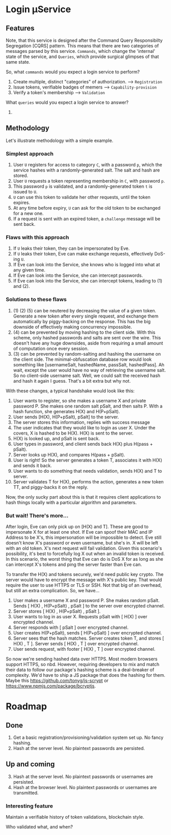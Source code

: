 # Login µService

## Features

Note, that this service is designed after the Command Query Responsibilty Segregation [CQRS] pattern.  This means that there are two categories of messages parsed by this service.  `Commands`, which change the 'internal' state of the service, and `Queries`, which provide surgical glimpses of that same state.

So, what `commands` would you expect a login service to perform?

1. Create multiple, distinct "categories" of authorization. --> `Registration`
2. Issue tokens, verifiable badges of memers --> `Capability-provision`
3. Verify a token's membership --> `Validation`

What `queries` would you expect a login service to answer?

1. 

## Methodology

Let's illustrate methodology with a simple example.

### Simplest approach

1. User `U` registers for access to category `C`, with a password `p`, which the service hashes with a randomly-generated salt.  The salt and hash are stored.
2. User `U` requests a token representing membership in `C`, with password `p`.
3. This password `p` is validated, and a randomly-generated token `t` is issued to `U`.
4. `U` can use this token to validate her other requests, until the token expires.
5. At any time before expiry, `U` can ask for the old token to be exchanged for a new one.
6. If a request is sent with an expired token, a `challenge` message will be sent back.

### Flaws with this approach

1. If `U` leaks their token, they can be impersonated by Eve.
2. If `U` leaks their token, Eve can make exchange requests, effectively DoS-ing `U`.
3. If Eve can look into the Service, she knows who is logged into what at any given time.
4. If Eve can look into the Service, she can intercept passwords.
5. If Eve can look into the Service, she can intercept tokens, leading to (1) and (2).

### Solutions to these flaws

1. (1) (2) (5) can be neutered by decreasing the value of a given token.  Generate a new token after every single request, and exchange them automatically by piggy-backing on the response.  This has the big downside of effectively making concurrency impossible.
2. (4) can be prevented by moving hashing to the client side.  With this scheme, only hashed passwords and salts are sent over the wire.  This doesn't have any huge downsides, aside from requiring a small amount of computation once every session.
3. (3) can be prevented by random-salting and hashing the username on the client side.  The minimal-obfuscation database row would look something like [usernameSalt, hashedName, passSalt, hashedPass]. Ah wait, except the user would have no way of retrieving the username salt.  So no client-side username salt.  Well, we could salt the received hash and hash it again I guess.  That's a bit extra but why not.

With these changes, a typical handshake would look like this:

1.  User wants to register, so she makes a username X and private password P.  She makes one random salt pSalt, and then salts P.  With a hash function, she generates H(X) and H(P+pSalt).
2.  User sends [H(X), H(P+pSalt), pSalt] to the server.
2.  The server stores this information, replies with success message
3.  The user indicates that they would like to login as user X.  Under the covers, X is hashed to be H(X).  H(X) is sent to the server.
4.  H(X) is looked up, and pSalt is sent back.
5.  User types in password, and client sends back H(X) plus H(pass + pSalt).
6.  Server looks up H(X), and compares H(pass + pSalt).
7.  User is right! So the server generates a token T, associates it with H(X) and sends it back.
8.  User wants to do something that needs validation, sends H(X) and T to server.
9.  Server validates T for H(X), performs the action, generates a new token TT, and piggy-backs it on the reply.

Now, the only sucky part about this is that it requires client applications to hash things locally with a particular algorithm and parameters.

### But wait! There's more...

After login, Eve can only pick up on [H(X) and T].  These are good to impersonate X for at least one shot.  If Eve can spoof their MAC and IP Address to be X's, this impersonation will be impossible to detect.  Eve still doesn't know X's password or even username, but she's in.  X will be left with an old token.  X's next request will fail validation.  Given this scenario's possibility, it's best to forcefully log X out when an invalid token is received.  In this scenario, the worst thing that Eve can do is DoS X for as long as she can intercept X's tokens and ping the server faster than Eve can.  

To transfer the H(X) and tokens securely, we'd need public key crypto.  The server would have to encrypt the message with X's public key.  That would require the user to use HTTPS or TLS or SSH.  Not that big of an overhead, but still an extra complication.  So, we have...

1. User makes a username X and password P.  She makes random pSalt.  Sends [ H(X) , H(P+pSalt) , pSalt ] to the server over encrypted channel.
2. Server stores [ H(X) , H(P+pSalt) , pSalt ].
3. User wants to log in as user X.  Requests pSalt with [ H(X) ] over encrypted channel.
4. Server responds with [ pSalt ] over encrypted channel.
5. User creates H(P+pSalt), sends [ H(P+pSalt) ] over encrypted channel.
6. Server sees that the hash matches.  Server creates token T, and stores [ H(X) , T ].  Server sends [ H(X) , T ] over encrypted channel.
7. User sends request, with footer [ H(X) , T ] over encrypted channel.

So now we're sending hashed data over HTTPS.  Most modern browsers support HTTPS, so nbd.  However, requiring developers to mix and match their data to follow our package's hashing scheme is a deal-breaker of complexity.  We'd have to ship a JS package that does the hashing for them.  Maybe this https://github.com/tonyg/js-scrypt or https://www.npmjs.com/package/bcryptjs.

# Roadmap

## Done
1. Get a basic registration/provisioning/validation system set up.  No fancy hashing.
2. Hash at the server level.  No plaintext passwords are persisted.

## Up and coming
3. Hash at the server level.  No plaintext passwords or usernames are persisted.
4. Hash at the browser level.  No plaintext passwords or usernames are transmitted.

### Interesting feature

Maintain a verifiable history of token validations, blockchain style.

Who validated what, and when?